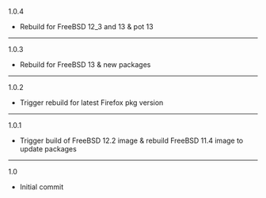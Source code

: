 1.0.4

* Rebuild for FreeBSD 12_3 and 13 & pot 13

---

1.0.3

* Rebuild for FreeBSD 13 & new packages

---

1.0.2

* Trigger rebuild for latest Firefox pkg version

---

1.0.1

* Trigger build of FreeBSD 12.2 image & rebuild FreeBSD 11.4 image to update packages

---

1.0

* Initial commit
